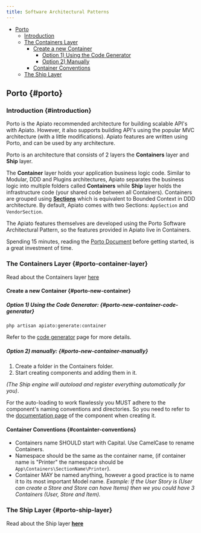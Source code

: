 ```yaml
---
title: Software Architectural Patterns
---
```


- [Porto](#porto)
  * [Introduction](#introduction)
  * [The Containers Layer](#porto-container-layer)
    * [Create a new Container](#porto-new-container)
      * [Option 1) Using the Code Generator](#porto-new-container-code-generator)
      * [Option 2) Manually](#porto-new-container-manually)
    + [Container Conventions](#containter-conventions)
  * [The Ship Layer](#porto-ship-layer)
  

## Porto {#porto}

### Introduction {#introduction}

Porto is the Apiato recommended architecture for building scalable API's with Apiato.
However, it also supports building API's using the popular MVC architecture (with a little modifications). Apiato features are written using Porto, and can be used by any architecture.

Porto is an architecture that consists of 2 layers the **Containers** layer and **Ship** layer.

The **Container** layer holds your application business logic code. Similar to Modular, DDD and Plugins architectures,
Apiato separates the business logic into multiple folders called **Containers** while **Ship** layer holds
the infrastructure code (your shared code between all Containers).
Containers are grouped using [**Sections**](https://github.com/Mahmoudz/Porto#containers-sections) which is equivalent to Bounded Context in DDD architecture.
By default, Apiato comes with two Sections: `AppSection` and `VendorSection`.

The Apiato features themselves are developed using the Porto Software Architectural Pattern, so the features
provided in Apiato live in Containers.

Spending 15 minutes, reading the [Porto Document](https://github.com/Mahmoudz/Porto) before getting started, is a great
investment of time.

### The Containers Layer {#porto-container-layer}

Read about the Containers layer [here](https://github.com/Mahmoudz/Porto#Containers-Layer)

#### Create a new Container {#porto-new-container}

##### Option 1) Using the Code Generator: {#porto-new-container-code-generator}

`php artisan apiato:generate:container`

Refer to the [code generator](../features/code-generator) page for more details.

##### Option 2) manually: {#porto-new-container-manually}

1. Create a folder in the Containers folder.
2. Start creating components and adding them in it.

*(The Ship engine will autoload and register everything automatically for you)*.

For the auto-loading to work flawlessly you MUST adhere to the component's naming conventions and directories. So you
need to refer to the [documentation page](https://github.com/Mahmoudz/Porto) of the component when creating it.

#### Container Conventions {#containter-conventions}

- Containers name SHOULD start with Capital. Use CamelCase to rename Containers.
- Namespace should be the same as the container name, (if container name is "Printer" the namespace should be
`App\Containers\SectionName\Printer`).
- Container MAY be named anything, however a good practice is to name it to its most important Model name.
*Example: If the User Story is (User can create a Store and Store can have Items) then we you could have 3
Containers (User, Store and Item).*

### The Ship Layer {#porto-ship-layer}

Read about the Ship layer **[here](https://github.com/Mahmoudz/Porto#Port-Layer)**
